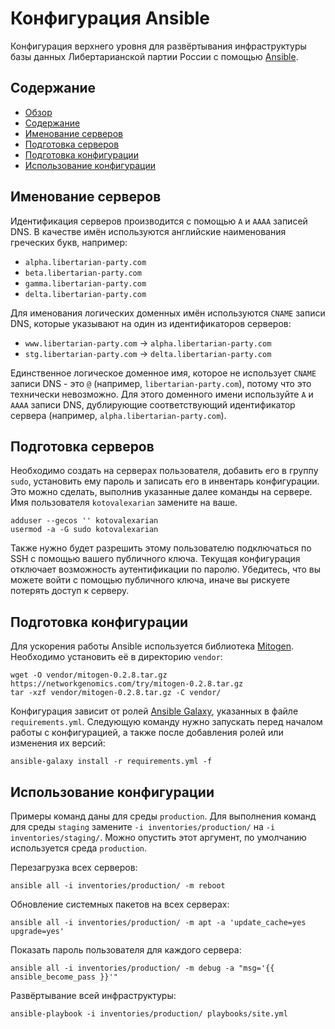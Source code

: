 Конфигурация Ansible
====================

Конфигурация верхнего уровня для развёртывания инфраструктуры базы данных
Либертарианской партии России с помощью [Ansible](https://www.ansible.com).



Содержание
----------

* [Обзор](#конфигурация-ansible)
* [Содержание](#содержание)
* [Именование серверов](#именование-серверов)
* [Подготовка серверов](#подготовка-серверов)
* [Подготовка конфигурации](#подготовка-конфигурации)
* [Использование конфигурации](#использование-конфигурации)



Именование серверов
-------------------

Идентификация серверов производится с помощью `A` и `AAAA` записей DNS.
В качестве имён используются английские наименования греческих букв, например:

* `alpha.libertarian-party.com`
* `beta.libertarian-party.com`
* `gamma.libertarian-party.com`
* `delta.libertarian-party.com`

Для именования логических доменных имён используются `CNAME` записи DNS,
которые указывают на один из идентификаторов серверов:

* `www.libertarian-party.com` -> `alpha.libertarian-party.com`
* `stg.libertarian-party.com` -> `delta.libertarian-party.com`

Единственное логическое доменное имя, которое не использует `CNAME` записи DNS -
это `@` (например, `libertarian-party.com`), потому что это технически
невозможно. Для этого доменного имени используйте `A` и `AAAA` записи DNS,
дублирующие соответствующий идентификатор сервера
(например, `alpha.libertarian-party.com`).



Подготовка серверов
-------------------

Необходимо создать на серверах пользователя, добавить его в группу `sudo`,
установить ему пароль и записать его в инвентарь конфигурации. Это можно
сделать, выполнив указанные далее команды на сервере. Имя пользователя
`kotovalexarian` замените на ваше.

```
adduser --gecos '' kotovalexarian
usermod -a -G sudo kotovalexarian
```

Также нужно будет разрешить этому пользователю подключаться по SSH с помощью
вашего публичного ключа. Текущая конфигурация отключает возможность
аутентификации по паролю. Убедитесь, что вы можете войти с помощью публичного
ключа, иначе вы рискуете потерять доступ к серверу.



Подготовка конфигурации
-----------------------

Для ускорения работы Ansible используется библиотека
[Mitogen](https://mitogen.networkgenomics.com/). Необходимо установить её
в директорию `vendor`:

```
wget -O vendor/mitogen-0.2.8.tar.gz https://networkgenomics.com/try/mitogen-0.2.8.tar.gz
tar -xzf vendor/mitogen-0.2.8.tar.gz -C vendor/
```

Конфигурация зависит от ролей [Ansible Galaxy](https://galaxy.ansible.com),
указанных в файле `requirements.yml`. Следующую команду нужно запускать
перед началом работы с конфигурацией, а также после добавления ролей
или изменения их версий:

```
ansible-galaxy install -r requirements.yml -f
```



Использование конфигурации
--------------------------

Примеры команд даны для среды `production`. Для выполнения команд для среды
`staging` замените `-i inventories/production/` на `-i inventories/staging/`.
Можно опустить этот аргумент, по умолчанию используется среда `production`.

Перезагрузка всех серверов:

```
ansible all -i inventories/production/ -m reboot
```

Обновление системных пакетов на всех серверах:

```
ansible all -i inventories/production/ -m apt -a 'update_cache=yes upgrade=yes'
```

Показать пароль пользователя для каждого сервера:

```
ansible all -i inventories/production/ -m debug -a "msg='{{ ansible_become_pass }}'"
```

Развёртывание всей инфраструктуры:

```
ansible-playbook -i inventories/production/ playbooks/site.yml
```

